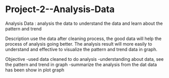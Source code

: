 # Project-2--Analysis-Data
Analysis Data : analysis the data to understand the data and learn about the pattern and trend

Description
use the data after cleaning process, the good data will help the process of analysis going better. The analysis result will more easily to understand and effective to visualize the pattern and trend data in graph.

Objective
-used data cleaned to do analysis
-understanding about data, see the pattern and trend in graph
-summarize the analysis from the dat data has been show in plot graph
